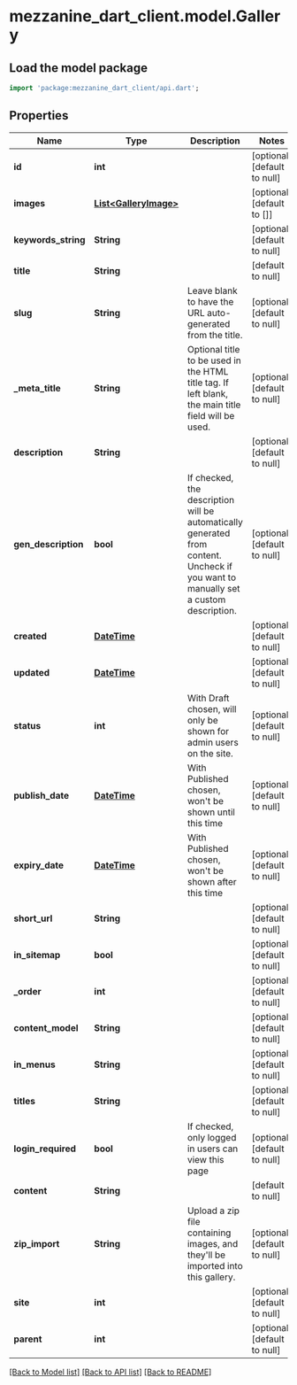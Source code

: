 # mezzanine_dart_client.model.Gallery

## Load the model package
```dart
import 'package:mezzanine_dart_client/api.dart';
```

## Properties
Name | Type | Description | Notes
------------ | ------------- | ------------- | -------------
**id** | **int** |  | [optional] [default to null]
**images** | [**List&lt;GalleryImage&gt;**](GalleryImage.md) |  | [optional] [default to []]
**keywords_string** | **String** |  | [optional] [default to null]
**title** | **String** |  | [default to null]
**slug** | **String** | Leave blank to have the URL auto-generated from the title. | [optional] [default to null]
**_meta_title** | **String** | Optional title to be used in the HTML title tag. If left blank, the main title field will be used. | [optional] [default to null]
**description** | **String** |  | [optional] [default to null]
**gen_description** | **bool** | If checked, the description will be automatically generated from content. Uncheck if you want to manually set a custom description. | [optional] [default to null]
**created** | [**DateTime**](DateTime.md) |  | [optional] [default to null]
**updated** | [**DateTime**](DateTime.md) |  | [optional] [default to null]
**status** | **int** | With Draft chosen, will only be shown for admin users on the site. | [optional] [default to null]
**publish_date** | [**DateTime**](DateTime.md) | With Published chosen, won&#39;t be shown until this time | [optional] [default to null]
**expiry_date** | [**DateTime**](DateTime.md) | With Published chosen, won&#39;t be shown after this time | [optional] [default to null]
**short_url** | **String** |  | [optional] [default to null]
**in_sitemap** | **bool** |  | [optional] [default to null]
**_order** | **int** |  | [optional] [default to null]
**content_model** | **String** |  | [optional] [default to null]
**in_menus** | **String** |  | [optional] [default to null]
**titles** | **String** |  | [optional] [default to null]
**login_required** | **bool** | If checked, only logged in users can view this page | [optional] [default to null]
**content** | **String** |  | [default to null]
**zip_import** | **String** | Upload a zip file containing images, and they&#39;ll be imported into this gallery. | [optional] [default to null]
**site** | **int** |  | [optional] [default to null]
**parent** | **int** |  | [optional] [default to null]

[[Back to Model list]](../README.md#documentation-for-models) [[Back to API list]](../README.md#documentation-for-api-endpoints) [[Back to README]](../README.md)


